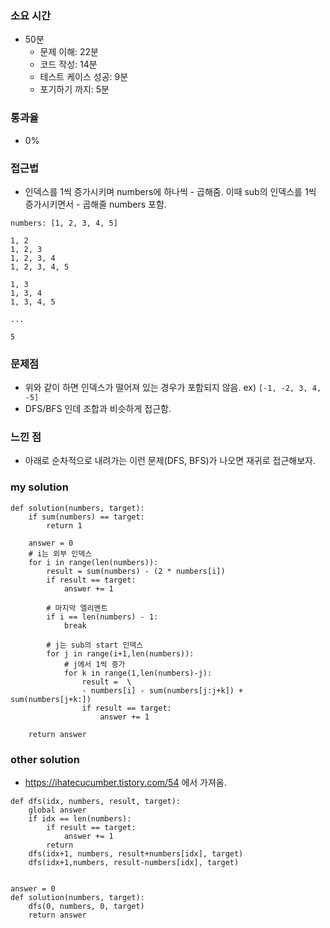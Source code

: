 ### 소요 시간
- 50분
    - 문제 이해: 22분
    - 코드 작성: 14분
    - 테스트 케이스 성공: 9분
    - 포기하기 까지: 5분  

### 통과율
- 0%

### 접근법
- 인덱스를 1씩 증가시키며 numbers에 하나씩 - 곱해줌. 이때 sub의 인덱스를 1씩 증가시키면서 - 곱해줄 numbers 포함.
```
numbers: [1, 2, 3, 4, 5]

1, 2
1, 2, 3
1, 2, 3, 4
1, 2, 3, 4, 5

1, 3
1, 3, 4
1, 3, 4, 5

...

5
```

### 문제점
- 위와 같이 하면 인덱스가 떨어져 있는 경우가 포함되지 않음. ex) `[-1, -2, 3, 4, -5]`
- DFS/BFS 인데 조합과 비슷하게 접근함.

### 느낀 점
- 아래로 순차적으로 내려가는 이런 문제(DFS, BFS)가 나오면 재귀로 접근해보자.

### my solution
```
def solution(numbers, target):
    if sum(numbers) == target:
        return 1
    
    answer = 0
    # i는 외부 인덱스
    for i in range(len(numbers)):
        result = sum(numbers) - (2 * numbers[i])
        if result == target:
            answer += 1
    
        # 마지막 엘리멘트
        if i == len(numbers) - 1:
            break
                                    
        # j는 sub의 start 인덱스
        for j in range(i+1,len(numbers)):
            # j에서 1씩 증가
            for k in range(1,len(numbers)-j):
                result =  \
                - numbers[i] - sum(numbers[j:j+k]) + sum(numbers[j+k:])
                if result == target:
                    answer += 1
    
    return answer
```

### other solution
- https://ihatecucumber.tistory.com/54 에서 가져옴.
```
def dfs(idx, numbers, result, target):
    global answer
    if idx == len(numbers):
        if result == target:
            answer += 1
        return
    dfs(idx+1, numbers, result+numbers[idx], target)
    dfs(idx+1,numbers, result-numbers[idx], target)


answer = 0  
def solution(numbers, target):
    dfs(0, numbers, 0, target)
    return answer
```